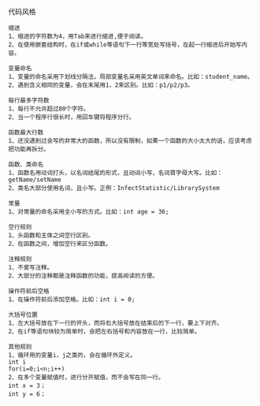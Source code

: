 代码风格<br>

    缩进
    1、缩进的字符数为4，用Tab来进行缩进,便于阅读。
    2、在使用嵌套结构时，在if或while等语句下一行等宽处写括号，在起一行缩进后开始写内容。
    
    变量命名
    1、变量的命名采用下划线分隔法，局部变量名采用英文单词来命名。比如：student_name。
    2、遇到含义相同的变量，会在末尾用1，2来区别。比如：p1/p2/p3。
  
    每行最多字符数
    1、每行不允许超过80个字符。
    2、当一个程序行很长时，用回车键将程序分行。
    
    函数最大行数
    1、还没遇到过会写的非常大的函数，所以没有限制，如果一个函数的大小太大的话，应该考虑把功能再拆分。
    
    函数、类命名
    1、函数名用动词打头，以名词结尾的形式，且动词小写，名词首字母大写。比如：getName/setName
    2、类名大部分使用名词，且小写。正例：InfectStatistic/LibrarySystem
    
    常量
    1、对常量的命名采用全小写的方式。比如：int age = 36;
    
    空行规则
    1、头函数和主体之间空行区别。
    2、在函数之间，增加空行来区分函数。
    
    注释规则
    1、不爱写注释。
    2、大部分的注释都是注释函数的功能，提高阅读的方便。
    
    操作符前后空格
    1、在操作符前后添加空格。比如：int i = 0;
    
    大括号位置
    1、左大括号放在下一行的开头，而将右大括号放在结束后的下一行，要上下对齐。
    2、在if等语句块较为简单时，会把左右括号和内容放在一行，比较简单。
    
    其他规则
    1、循环用的变量i，j之类的，会在循环外定义。
    int i
    for(i=0;i<n;i++)
    2、在多个变量赋值时，进行分开赋值，而不会写在同一行。
    int x = 3；
    int y = 6；
 

    
    
